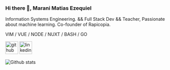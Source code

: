 ### Hi there 👋, Marani Matias Ezequiel

Information Systems Engineering. && Full Stack Dev && Teacher, Passionate about machine learning. Co-founder of Rapicopia.

VIM / VUE / NODE / NUXT / BASH / GO

<!--
Here are some ideas to get you started:

- 🔭 I’m currently working on ...
- 🌱 I’m currently learning ...
- 👯 I’m looking to collaborate on ...
- 🤔 I’m looking for help with ...
- 💬 Ask me about ...
- 📫 How to reach me: ...
- 😄 Pronouns: ...
- ⚡ Fun fact: ...
-->

[<img src='https://cdn.jsdelivr.net/npm/simple-icons@3.0.1/icons/github.svg' alt='github' height='40'>](https://github.com/MaraniMatias)  [<img src='https://cdn.jsdelivr.net/npm/simple-icons@3.0.1/icons/linkedin.svg' alt='linkedin' height='40'>](https://www.linkedin.com/in/maranimatias/)  

![Github stats](https://github-readme-stats.vercel.app/api?username=MaraniMatias&show_icons=true)
